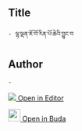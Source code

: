 ## Title
	- ལྷ་ལྡན་ཇོ་བོ་རིན་པོ་ཆེའི་བྱུང་བ

## Author
	- 



[<img src="https://img.icons8.com/color/25/000000/edit-property.png"> Open in Editor](http://editor.openpecha.org/P000527)

[<img width="25" src="https://library.bdrc.io/icons/BUDA-small.svg"> Open in Buda](https://library.bdrc.io/show/bdr:IE0OPP000527)
